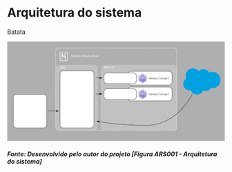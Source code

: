 # Arquitetura do sistema

Batata

![Preview](/images/system-architecture/system-architecture-01.png?raw=true "Figura ARS001 - Arquitetura do sistema")
<h5>Fonte: Desenvolvido pelo autor do projeto [Figura ARS001 - Arquitetura do sistema]</h5>
